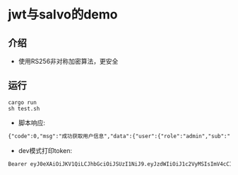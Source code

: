 # jwt与salvo的demo
## 介绍 
- 使用RS256非对称加密算法，更安全

## 运行
```shell
cargo run
sh test.sh
```
- 脚本响应:
```txt
{"code":0,"msg":"成功获取用户信息","data":{"user":{"role":"admin","sub":"user1","exp":1745857068,"iat":1745857119}}}
```

- dev模式打印token:
```txt
Bearer eyJ0eXAiOiJKV1QiLCJhbGciOiJSUzI1NiJ9.eyJzdWIiOiJ1c2VyMSIsImV4cCI6MTc0NTg0MzkxMiwiaWF0IjoxNzQ1ODQzOTYzfQ.YOKCzIiadZ3JqgJezUOn6kSN9hwZFdZq2oIKQrvHsg9p5_asPf9Rf9XTl_7QRgepUAdk2-m5bwL750VT6ZZKAWtlkc_bwhqFmhIEk2fqQ3voGqaM2eynoIS5k55I_oolgQup_aohPUa1eCuSoSVTWo6gGqkb7EAKQzQNM-wqDvdSgovyhtZ5s6QGotQVlUvc9jF0DfJdiHDcWarFYbRt7syfVAGKaQXsuvUQfEQkjPztWr7WEGlyib3sI7UVM33OwW6P1a58H7ci3svBCP8XtGQ2ikSwP205aRpdH9WRYwcsMbFllMJyIrCRBB44slJytRVOPS687uyTfhkz1RCP7Q
```
